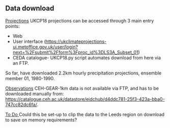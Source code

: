 ## Data download

<ins>Projections</ins>
UKCP18 projections can be accessed through 3 main entry points:
* Web
* User interface (https://ukclimateprojections-ui.metoffice.gov.uk/user/login?next=%2Fsubmit%2Fform%3Fproc_id%3DLS3A_Subset_01)
* CEDA catalogue- UKCP18.py script automates download from here via an FTP.

So far, have downloaded 2.2km hourly precipitation projections, ensemble member 01, 1980-1990.

<ins>Observations</ins>
CEH-GEAR-1km data is not available via FTP, and has to be downloaded manually from: https://catalogue.ceh.ac.uk/datastore/eidchub/d4ddc781-25f3-423a-bba0-747cc82dc6fa/.

<ins> To Do </ins>
Could this be set-up to clip the data to the Leeds region on download to save on memory requirements?
